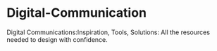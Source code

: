 # Digital-Communication
Digital Communications:Inspiration, Tools, Solutions: All the resources needed to design with confidence.
